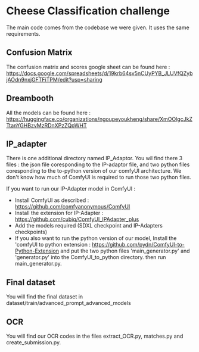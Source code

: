# Cheese Classification challenge
The main code comes from the codebase we were given. It uses the same requirements. 

## Confusion Matrix 
The confusion matrix and scores google sheet can be found here : https://docs.google.com/spreadsheets/d/19krb64sv5nCUyPYB_JLUVfQZybjAOdn9nxjGFTFiTPM/edit?usp=sharing 

## Dreambooth 
All the models can be found here : https://huggingface.co/organizations/ngoupeyoukheng/share/XmOOlgcJkZTtanYGHBzvMzRDnXPzZQpWHT

## IP_adapter
There is one additional directory named IP_Adaptor. 
You wil find there 3 files : the json file coresponding to the IP-adaptor file, and two python files coresponding to the to-python version of our comfyUI architecture. We don't know how much of ComfyUI is required to run those two python files. 
 
If you want to run our IP-Adapter model in ComfyUI : 
  - Install ComfyUI as described : https://github.com/comfyanonymous/ComfyUI 
  - Install the extension for IP-Adapter : https://github.com/cubiq/ComfyUI_IPAdapter_plus 
  - Add the models required (SDXL checkpoint and IP-Adapters checkpoints)
  - If you also want to run the python version of our model, Install the 'comfyUI to python extension : https://github.com/pydn/ComfyUI-to-Python-Extension and put the two python files 'main_generator.py' and 'generator.py' into the ComfyUI_to_python directory. then run main_generator.py. 

## Final dataset
You will find the final dataset in dataset/train/advanced_prompt_advanced_models

## OCR
You will find our OCR codes in the files extract_OCR.py, matches.py and create_submission.py.
